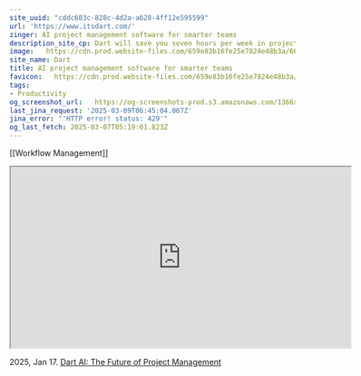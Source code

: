```yaml
---
site_uuid: "cddc683c-828c-4d2a-a628-4ff12e595599"
url: 'https://www.itsdart.com/'
zinger: AI project management software for smarter teams
description_site_cp: Dart will save you seven hours per week in project management overhead
image:   https://cdn.prod.website-files.com/659e83b16fe25e7824e48b3a/6604a9ac211a7874356f2514_open%20graph.png
site_name: Dart
title: AI project management software for smarter teams
favicon:   https://cdn.prod.website-files.com/659e83b16fe25e7824e48b3a/65ce9b2768c10a8152de1df8_favicon.png
tags:
- Productivity
og_screenshot_url:   https://og-screenshots-prod.s3.amazonaws.com/1366x768/80/false/48983fdb2c7f075d88429fd6d99983a6ae6d62a04bf0841d32bf7970e25a6dd7.jpeg
last_jina_request: '2025-03-09T06:45:04.067Z'
jina_error: "'HTTP error! status: 429'"
og_last_fetch: 2025-03-07T05:19:01.823Z
---
```



[[Workflow Management]]

<iframe src="https://cdn.prod.website-files.com/659e83b16fe25e7824e48b3a/65cc843254ae25b369d5c3c4_Dart_vid_3_Planning-transcode.mp4" width="600" height="320"></iframe>


2025, Jan 17. [Dart AI: The Future of Project Management](https://youtu.be/Lzn9pu__mbY?si=3fg2_gYXHoJN8AbT)

